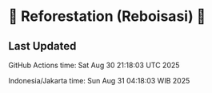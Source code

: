 
# 🌳 Reforestation (Reboisasi) 🌲

## Last Updated

GitHub Actions time: Sat Aug 30 21:18:03 UTC 2025

Indonesia/Jakarta time: Sun Aug 31 04:18:03 WIB 2025
